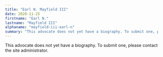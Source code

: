 ```yaml
---
title: "Earl N. Mayfield III"
date: 2020-11-25
firstname: "Earl N."
lastname: "Mayfield III"
alphaname: "mayfield-iii-earl-n"
summary: "This advocate does not yet have a biography. To submit one, please contact the site administrator."
---
```

This advocate does not yet have a biography. To submit one, please contact the site administrator.

